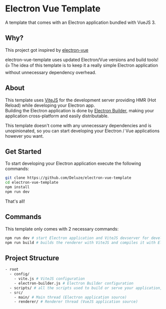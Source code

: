 # Electron Vue Template

A template that comes with an Electron application bundled with VueJS 3.

## Why?

This project got inspired by [electron-vue](https://github.com/SimulatedGREG/electron-vue)

electron-vue-template uses updated Electron/Vue versions and build tools! 👍 The idea of this template is to keep it a really simple Electron application without unnecessary dependency overhead.

## About

This template uses [ViteJS](https://vitejs.dev) for the development server providing HMR (Hot Reload) while developing your Electron app.\
Building the Electron application is done by [Electron Builder](https://www.electron.build/), making your application cross-platform and easily distributable.

This template doesn't come with any unnecessary dependencies and is unopinionated, so you can start developing your Electron / Vue applications however you want.

## Get Started

To start developing your Electron application execute the following commands:

```bash
git clone https://github.com/Deluze/electron-vue-template
cd electron-vue-template
npm install
npm run dev
```

That's all!

## Commands

This template only comes with 2 necessary commands:

```bash
npm run dev # start Electron application and ViteJS devserver for development
npm run build # builds the renderer with ViteJS and compiles it with Electron Builder
```

## Project Structure

```bash
- root
  - config/
    - vite.js # ViteJS configuration
    - electron-builder.js # Electron Builder configuration
  - scripts/ # all the scripts used to build or serve your application, change as you like.
  - src/
    - main/ # Main thread (Electron application source)
    - renderer/ # Renderer thread (VueJS application source)
```
